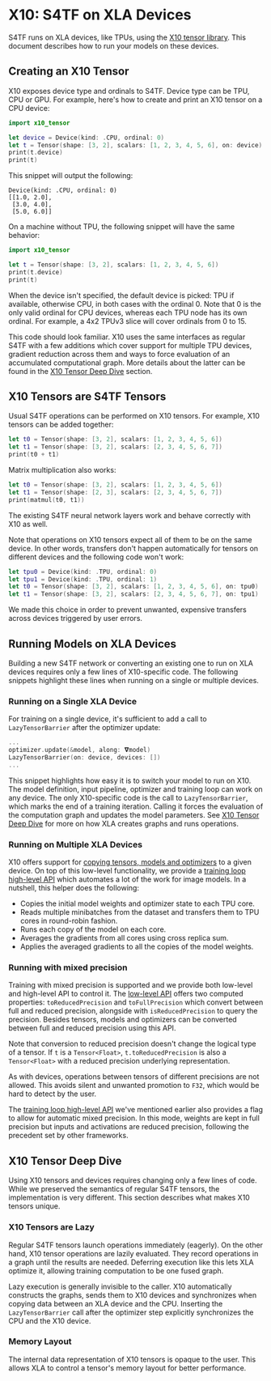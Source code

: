 # X10: S4TF on XLA Devices

S4TF runs on XLA devices, like TPUs, using the
[X10 tensor library][x10_lib].
This document describes how to run your models on these devices.

## Creating an X10 Tensor

X10 exposes device type and ordinals to S4TF. Device type can be TPU, CPU or
GPU. For example, here's how to create and print an X10 tensor on a CPU device:

```swift
import x10_tensor

let device = Device(kind: .CPU, ordinal: 0)
let t = Tensor(shape: [3, 2], scalars: [1, 2, 3, 4, 5, 6], on: device)
print(t.device)
print(t)
```

This snippet will output the following:

```
Device(kind: .CPU, ordinal: 0)
[[1.0, 2.0],
 [3.0, 4.0],
 [5.0, 6.0]]
```

On a machine without TPU, the following snippet will have the same behavior:

```swift
import x10_tensor

let t = Tensor(shape: [3, 2], scalars: [1, 2, 3, 4, 5, 6])
print(t.device)
print(t)
```

When the device isn't specified, the default device is picked: TPU if available,
otherwise CPU, in both cases with the ordinal 0. Note that 0 is the only valid
ordinal for CPU devices, whereas each TPU node has its own ordinal. For example,
a 4x2 TPUv3 slice will cover ordinals from 0 to 15.

This code should look familiar. X10 uses the same interfaces as regular S4TF
with a few additions which cover support for multiple TPU devices, gradient
reduction across them and ways to force evaluation of an accumulated
computational graph. More details about the latter can be found in the
[X10 Tensor Deep Dive](#x10-tensor-deep-dive) section.

## X10 Tensors are S4TF Tensors

Usual S4TF operations can be performed on X10 tensors. For example, X10 tensors
can be added together:

```swift
let t0 = Tensor(shape: [3, 2], scalars: [1, 2, 3, 4, 5, 6])
let t1 = Tensor(shape: [3, 2], scalars: [2, 3, 4, 5, 6, 7])
print(t0 + t1)
```

Matrix multiplication also works:

```swift
let t0 = Tensor(shape: [3, 2], scalars: [1, 2, 3, 4, 5, 6])
let t1 = Tensor(shape: [2, 3], scalars: [2, 3, 4, 5, 6, 7])
print(matmul(t0, t1))
```

The existing S4TF neural network layers work and behave correctly with X10 as
well.

Note that operations on X10 tensors expect all of them to be on the same device.
In other words, transfers don't happen automatically for tensors on different
devices and the following code won't work:

```swift
let tpu0 = Device(kind: .TPU, ordinal: 0)
let tpu1 = Device(kind: .TPU, ordinal: 1)
let t0 = Tensor(shape: [3, 2], scalars: [1, 2, 3, 4, 5, 6], on: tpu0)
let t1 = Tensor(shape: [3, 2], scalars: [2, 3, 4, 5, 6, 7], on: tpu1)
```

We made this choice in order to prevent unwanted, expensive transfers across
devices triggered by user errors.

## Running Models on XLA Devices

Building a new S4TF network or converting an existing one to run on XLA devices
requires only a few lines of X10-specific code. The following snippets highlight
these lines when running on a single or multiple devices.

### Running on a Single XLA Device

For training on a single device, it's sufficient to add a call to
`LazyTensorBarrier` after the optimizer update:

```swift
...
optimizer.update(&model, along: 𝛁model)
LazyTensorBarrier(on: device, devices: [])
...
```

This snippet highlights how easy it is to switch your model to run on X10. The
model definition, input pipeline, optimizer and training loop can work on any
device. The only X10-specific code is the call to `LazyTensorBarrier`, which
marks the end of a training iteration. Calling it forces the evaluation of the
computation graph and updates the model parameters. See
[X10 Tensor Deep Dive](#x10-tensor-deep-dive) for more on how XLA creates graphs
and runs operations.

### Running on Multiple XLA Devices

X10 offers support for
[copying tensors, models and optimizers][copying]
to a given device. On top of this low-level functionality, we provide a
[training loop high-level API][training]
which automates a lot of the work for image models. In a nutshell,
this helper does the following:

*   Copies the initial model weights and optimizer state to each TPU core.
*   Reads multiple minibatches from the dataset and transfers them to TPU cores
    in round-robin fashion.
*   Runs each copy of the model on each core.
*   Averages the gradients from all cores using cross replica sum.
*   Applies the averaged gradients to all the copies of the model weights.

### Running with mixed precision

Training with mixed precision is supported and we provide both low-level and
high-level API to control it. The
[low-level API][low-level]
offers two computed properties: `toReducedPrecision` and `toFullPrecision` which
convert between full and reduced precision, alongside with `isReducedPrecision`
to query the precision. Besides tensors, models and optimizers can be converted
between full and reduced precision using this API.

Note that conversion to reduced precision doesn't change the logical type of a
tensor. If `t` is a `Tensor<Float>`, `t.toReducedPrecision` is also a
`Tensor<Float>` with a reduced precision underlying representation.

As with devices, operations between tensors of different precisions are not
allowed. This avoids silent and unwanted promotion to `F32`, which would be hard
to detect by the user.

The
[training loop high-level API][training]
we've mentioned earlier also provides a flag to allow for automatic mixed
precision. In this mode, weights are kept in full precision but inputs and
activations are reduced precision, following the precedent set by other
frameworks.

## X10 Tensor Deep Dive

Using X10 tensors and devices requires changing only a few lines of code. While
we preserved the semantics of regular S4TF tensors, the implementation is very
different. This section describes what makes X10 tensors unique.

### X10 Tensors are Lazy

Regular S4TF tensors launch operations immediately (eagerly). On the other hand,
X10 tensor operations are lazily evaluated. They record operations in a graph
until the results are needed. Deferring execution like this lets XLA optimize
it, allowing training computation to be one fused graph.

Lazy execution is generally invisible to the caller. X10 automatically
constructs the graphs, sends them to X10 devices and synchronizes when copying
data between an XLA device and the CPU. Inserting the `LazyTensorBarrier` call
after the optimizer step explicitly synchronizes the CPU and the X10 device.

### Memory Layout

The internal data representation of X10 tensors is opaque to the user. This
allows XLA to control a tensor's memory layout for better performance.

[x10_lib]: https://github.com/tensorflow/swift-apis/tree/master/Sources/x10
[copying]: https://github.com/tensorflow/swift-apis/tree/master/Sources/TensorFlow/Core/CopyableToDevice.swift
[training]: https://github.com/tensorflow/swift-apis/tree/master/Sources/x10/swift_bindings/training_loop.swift
[low-level]: https://github.com/tensorflow/swift-apis/blob/master/Sources/TensorFlow/Core/MixedPrecision.swift
